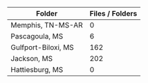 | Folder              |   Files / Folders |
|---------------------|-------------------|
| Memphis, TN-MS-AR   |                 0 |
| Pascagoula, MS      |                 6 |
| Gulfport-Biloxi, MS |               162 |
| Jackson, MS         |               202 |
| Hattiesburg, MS     |                 0 |